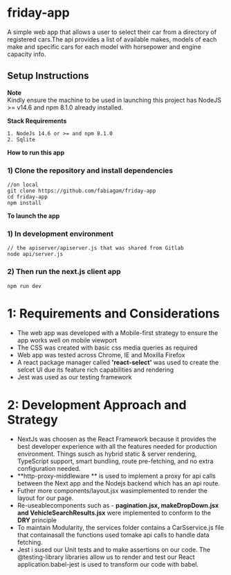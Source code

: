 # friday-app

A simple web app that allows a user to select their car from a directory of registered cars.The api provides a list of available makes, models of each make and specific cars for each model with horsepower and engine capacity info.

## Setup Instructions

**Note**  
Kindly ensure the machine to be used in launching this project  has NodeJS >= v14.6 and npm 8.1.0 already installed.

**Stack Requirements**  
```
1. NodeJs 14.6 or >= and npm 8.1.0
2. Sqlite
```

**How to run this app**  
### 1) Clone the repository and install dependencies

``` 
//on local
git clone https://github.com/fabiagam/friday-app
cd friday-app
npm install
```
**To launch the app**  
### 1) In development environment
```
// the apiserver/apiserver.js that was shared from Gitlab 
node api/server.js
```
### 2) Then run the next.js client app
```
npm run dev
```

# 1: Requirements and Considerations

 - The web app was developed with a Mobile-first strategy to ensure the app works well on mobile viewport
 - The CSS was created with basic css media queries as required
 - Web app was tested across Chrome, IE and Moxilla Firefox
 - A react package manager called **'react-select'** was used to create the selcet UI due its feature rich capabilities and rendering
 - Jest was used as our testing framework

# 2: Development Approach and Strategy

 - NextJs was choosen as the React Framework because it provides the best developer experience with all the features needed for  production environment. Things susch as hybrid     static & server rendering, TypeScript support, smart bundling, route pre-fetching, and no extra configuration needed.
 - **http-proxy-middleware **   is used to implement a proxy for api calls between the Next app and the Nodejs backend which has an api route.
 - Futher more components/layout.jsx wasimplemented to render the layout for our page.
 - Re-useablecomponents such as - **pagination.jsx, makeDropDown.jsx and VehicleSearchResults.jsx** were implemented to conform to the **DRY** principle
 - To maintain Modularity, the services folder contains a CarSservice.js file that containasall the functions used tomake api calls to handle data fetching.
 - Jest i sused our Unit tests and to make assertions on our code. The @testing-library libraries allow us to render and test our React application.babel-jest is used to   transform our code with babel.
